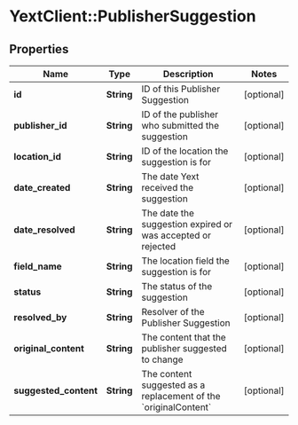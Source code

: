 # YextClient::PublisherSuggestion

## Properties
Name | Type | Description | Notes
------------ | ------------- | ------------- | -------------
**id** | **String** | ID of this Publisher Suggestion | [optional] 
**publisher_id** | **String** | ID of the publisher who submitted the suggestion | [optional] 
**location_id** | **String** | ID of the location the suggestion is for | [optional] 
**date_created** | **String** | The date Yext received the suggestion | [optional] 
**date_resolved** | **String** | The date the suggestion expired or was accepted or rejected | [optional] 
**field_name** | **String** | The location field the suggestion is for | [optional] 
**status** | **String** | The status of the suggestion | [optional] 
**resolved_by** | **String** | Resolver of the Publisher Suggestion | [optional] 
**original_content** | **String** | The content that the publisher suggested to change  | [optional] 
**suggested_content** | **String** | The content suggested as a replacement of the &#x60;originalContent&#x60; | [optional] 



